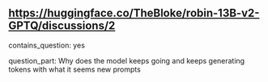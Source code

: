 ## https://huggingface.co/TheBloke/robin-13B-v2-GPTQ/discussions/2

contains_question: yes

question_part: Why does the model keeps going and keeps generating tokens with what it seems new prompts